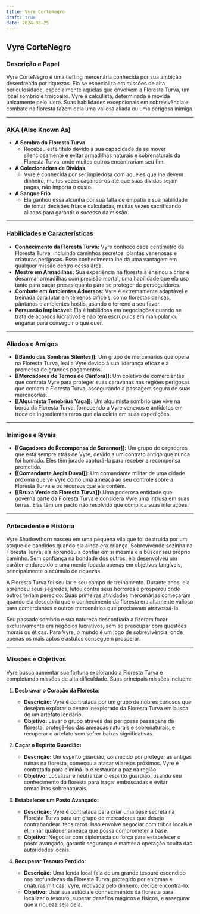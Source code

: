 ```yaml
---
title: Vyre CorteNegro
draft: true
date: 2024-08-25
---
```


## **Vyre CorteNegro**

### **Descrição e Papel**
Vyre CorteNegro é uma tiefling mercenária conhecida por sua ambição desenfreada por riquezas. Ela se especializa em missões de alta periculosidade, especialmente aquelas que envolvem a Floresta Turva, um local sombrio e traiçoeiro. Vyre é calculista, determinada e movida unicamente pelo lucro. Suas habilidades excepcionais em sobrevivência e combate na floresta fazem dela uma valiosa aliada ou uma perigosa inimiga.

---

### **AKA (Also Known As)**
- **A Sombra da Floresta Turva**
  - Recebeu este título devido à sua capacidade de se mover silenciosamente e evitar armadilhas naturais e sobrenaturais da Floresta Turva, onde muitos outros encontrariam seu fim.
- **A Colecionadora de Dívidas**
  - Vyre é conhecida por ser impiedosa com aqueles que lhe devem dinheiro, muitas vezes caçando-os até que suas dívidas sejam pagas, não importa o custo.
- **A Sangue Frio**
  - Ela ganhou essa alcunha por sua falta de empatia e sua habilidade de tomar decisões frias e calculadas, muitas vezes sacrificando aliados para garantir o sucesso da missão.

---

### **Habilidades e Características**
- **Conhecimento da Floresta Turva:** Vyre conhece cada centímetro da Floresta Turva, incluindo caminhos secretos, plantas venenosas e criaturas perigosas. Esse conhecimento lhe dá uma vantagem em qualquer missão dentro dessa área.
- **Mestre em Armadilhas:** Sua experiência na floresta a ensinou a criar e desarmar armadilhas com precisão mortal, uma habilidade que ela usa tanto para caçar presas quanto para se proteger de perseguidores.
- **Combate em Ambientes Adversos:** Vyre é extremamente adaptável e treinada para lutar em terrenos difíceis, como florestas densas, pântanos e ambientes hostis, usando o terreno a seu favor.
- **Persuasão Implacável:** Ela é habilidosa em negociações quando se trata de acordos lucrativos e não tem escrúpulos em manipular ou enganar para conseguir o que quer.

---

### **Aliados e Amigos**
- **[[Bando das Sombras Silentes]]:** Um grupo de mercenários que opera na Floresta Turva, leal a Vyre devido à sua liderança eficaz e à promessa de grandes pagamentos.
- **[[Mercadores de Ternos de Cânfora]]:** Um coletivo de comerciantes que contrata Vyre para proteger suas caravanas nas regiões perigosas que cercam a Floresta Turva, assegurando a passagem segura de suas mercadorias.
- **[[Alquimista Tenebrius Yaga]]:** Um alquimista sombrio que vive na borda da Floresta Turva, fornecendo a Vyre venenos e antídotos em troca de ingredientes raros que ela coleta em suas expedições.

---

### **Inimigos e Rivais**
- **[[Caçadores de Recompensa de Serannor]]:** Um grupo de caçadores que está sempre atrás de Vyre, devido a um contrato antigo que nunca foi honrado. Eles têm jurado capturá-la para receber a recompensa prometida.
- **[[Comandante Aegis Duval]]:** Um comandante militar de uma cidade próxima que vê Vyre como uma ameaça ao seu controle sobre a Floresta Turva e os recursos que ela contém.
- **[[Bruxa Verde da Floresta Turva]]:** Uma poderosa entidade que governa parte da Floresta Turva e considera Vyre uma intrusa em suas terras. Elas têm um pacto não resolvido que complica suas interações.

---

### **Antecedente e História**
Vyre Shadowthorn nasceu em uma pequena vila que foi destruída por um ataque de bandidos quando ela ainda era criança. Sobrevivendo sozinha na Floresta Turva, ela aprendeu a confiar em si mesma e a buscar seu próprio caminho. Sem confiança na bondade dos outros, ela desenvolveu um caráter endurecido e uma mente focada apenas em objetivos tangíveis, principalmente o acúmulo de riquezas.

A Floresta Turva foi seu lar e seu campo de treinamento. Durante anos, ela aprendeu seus segredos, lutou contra seus horrores e prosperou onde outros teriam perecido. Suas primeiras atividades mercenárias começaram quando ela descobriu que o conhecimento da floresta era altamente valioso para comerciantes e outros mercenários que precisavam atravessá-la.

Seu passado sombrio e sua natureza desconfiada a fizeram focar exclusivamente em negócios lucrativos, sem se preocupar com questões morais ou éticas. Para Vyre, o mundo é um jogo de sobrevivência, onde apenas os mais aptos e astutos conseguem prosperar.

---

### **Missões e Objetivos**
Vyre busca aumentar sua fortuna explorando a Floresta Turva e completando missões de alta dificuldade. Suas principais missões incluem:

1. **Desbravar o Coração da Floresta:**
   - **Descrição:** Vyre é contratada por um grupo de nobres curiosos que desejam explorar o centro inexplorado da Floresta Turva em busca de um artefato lendário.
   - **Objetivo:** Levar o grupo através das perigosas passagens da floresta, protegê-los das ameaças naturais e sobrenaturais, e recuperar o artefato sem sofrer baixas significativas.

2. **Caçar o Espírito Guardião:**
   - **Descrição:** Um espírito guardião, conhecido por proteger as antigas ruínas na floresta, começou a atacar vilarejos próximos. Vyre é contratada para eliminá-lo e restaurar a paz na região.
   - **Objetivo:** Localizar e neutralizar o espírito guardião, usando seu conhecimento da floresta para traçar emboscadas e evitar armadilhas sobrenaturais.

3. **Estabelecer um Posto Avançado:**
   - **Descrição:** Vyre é contratada para criar uma base secreta na Floresta Turva para um grupo de mercadores que deseja contrabandear itens raros. Isso envolve negociar com tribos locais e eliminar qualquer ameaça que possa comprometer a base.
   - **Objetivo:** Negociar com diplomacia ou força para estabelecer o posto avançado, garantir segurança e manter a operação oculta das autoridades locais.

4. **Recuperar Tesouro Perdido:**
   - **Descrição:** Uma lenda local fala de um grande tesouro escondido nas profundezas da Floresta Turva, protegido por enigmas e criaturas míticas. Vyre, motivada pelo dinheiro, decide encontrá-lo.
   - **Objetivo:** Usar sua astúcia e conhecimentos da floresta para localizar o tesouro, superar desafios mágicos e físicos, e assegurar que a riqueza seja dela.

